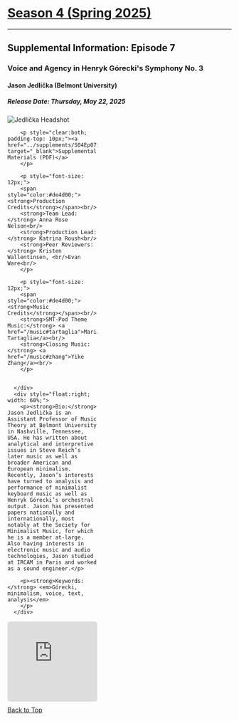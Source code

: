 <div class="seasonheader">
    <a href="/episodes/season04"><h1 class="seasonheader-text">Season 4 (Spring 2025)</h1></a>
</div>

<div>
<hr>
<h2>Supplemental Information: Episode 7</h2>

  <div class="supplement" id="e4.7">
    <h3 class="supplement-title">Voice and Agency in Henryk Górecki's Symphony No. 3</h3>
    <h4>Jason Jedlička (Belmont University)</h4>
    <h5>Release Date: Thursday, May 22, 2025</h5>
    <div class="floatsupps">
      <div style="float:left; width: 40%;">
        <img class="biopic" alt="Jedlička Headshot" src="../supplements/S04Ep07jedlicka.jpg">

        <p style="clear:both; padding-top: 10px;"><a href="../supplements/S04Ep07Supp_jedlicka.pdf" target="_blank">Supplemental Materials (PDF)</a>
        </p>

        <p style="font-size: 12px;">
        <span style="color:#de4d00;"><strong>Production Credits</strong></span><br/>
        <strong>Team Lead:</strong> Anna Rose Nelson<br/>
        <strong>Production Lead:</strong> Katrina Roush<br/>
        <strong>Peer Reviewers:</strong> Kristen Wallentinsen, <br/>Evan Ware<br/>
        </p>

        <p style="font-size: 12px;">
        <span style="color:#de4d00;"><strong>Music Credits</strong></span><br/>
        <strong>SMT-Pod Theme Music:</strong> <a href="/music#tartaglia">Maria Tartaglia</a><br/>
        <strong>Closing Music:</strong> <a href="/music#zhang">Yike Zhang</a><br/>
        </p>


      </div>
      <div style="float:right; width: 60%;">
        <p><strong>Bio:</strong> Jason Jedlička is an Assistant Professor of Music Theory at Belmont University in Nashville, Tennessee, USA. He has written about analytical and interpretive issues in Steve Reich’s later music as well as broader American and European minimalism. Recently, Jason’s interests have turned to analysis and performance of minimalist keyboard music as well as Henryk Górecki’s orchestral output. Jason has presented papers nationally and internationally, most notably at the Society for Minimalist Music, for which he is a member at-large. Also having interests in electronic music and audio technologies, Jason studied at IRCAM in Paris and worked as a sound engineer.</p>

        <p><strong>Keywords:</strong> <em>Górecki, minimalism, voice, text, analysis</em>
        </p>
      </div>
<div style="width: 100%; height: 180px; margin-top: 10px; margin-bottom: 10px; border-radius: 6px; overflow:hidden; clear:both;">
<iframe style="width: 100%; height: 180px;" frameborder="no" scrolling="no" seamless src="https://player.captivate.fm/show/d9c88032-2609-4757-82c7-860198cb482f/latest/"></iframe></div>
    <a class="to-top" href="#top">Back to Top</a>
  </div>  
